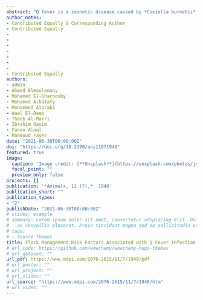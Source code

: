 ```yaml
---
abstract: "Q fever is a zoonotic disease caused by *Coxiella burnetii* (*C. burnetii*), an intracellular, Gram-negative bacterium that infects humans and domestic ruminants. Information on flock management factors associated with Q fever seropositivity in Saudi Arabia is very scarce. Therefore, the objective of this study was to identify the animal and flock management factors associated with Q fever seropositivity. For the assessment of risk factors, a case-control study was carried out. Cases (n = 25) were flocks that had recent abortions within the previous two weeks and were PCR positive for *C. burnetii*. Control flocks (n = 25) had no history of recent abortion and were PCR negative for *C. burnetii*. A questionnaire was developed to collect information about the flock management risk factors possibly associated with Q fever exposure in sheep. A total of 2437 sheep serum samples, collected from infected (n = 1610, 10–150 samples/flock) and non-infected (n = 827, 10–65 samples/flock) flocks, were tested for *C. burnetii* antibodies using a commercial ELISA kit between May 2018 and April 2019. In addition, 521 samples, including 50 aborted materials, 173 vaginal swabs, 134 faecal, and 164 milk samples, were collected for PCR testing. Infected flocks were 100% seropositive (within-flock seroprevalence ranging between 13.8% and 60%) and 100% PCR positive (with animal shedders of *C. burnetii* through aborted materials and/or vaginal fluids, feces, and milk). However, in non-infected control flocks, 28% were seropositive (within-flock seroprevalence ranging between 6.7% and 20%) and none had *C. burnetii* shedders. Epidemiological data were analyzed using mixed-effect logistic regression with a random effect for the flock. The results identified three protective factors - flocks with a lambing pen (odds ratio (OR)= 0.46; 95% CI: 0.28–0.76), change bedding after removing aborted materials (OR= 0.42; 95% CI: 0.23–0.76), and flocks that isolated aborted ewes (OR= 0.41; 95% CI: 0.25–0.67), as well as two risk factors - flocks infested with ticks (OR= 2.78; 95% CI: 1.65–4.70) and flocks with a history of Q fever (OR= 3.03; 95% CI: 1.42–6.50). These results could be used to improve sheep flock biosecurity measures to prevent the introduction and reduce exposure of sheep and humans to Q fever infection."
author_notes:
- Contributed Equally & Corresponding Author
- Contributed Equally
-
-
-
-
-
-
-
- Contributed Equally
authors:
- admin
- Ahmed Elmoslemany
- Mohamed El-Sharnouby 
- Mohamed Alkafafy
- Mohammed Alorabi
- Wael El-Deeb 
- Theeb Al-Marri
- Ibrahim Qasim 
- Fanan Alaql
- Mahmoud Fayez
date: "2021-06-30T00:00:00Z"
doi: "https://doi.org/10.3390/ani11071948"
featured: true
image:
  caption: 'Image credit: [**Unsplash**](https://unsplash.com/photos/jdD8gXaTZsc)'
  focal_point: ""
  preview_only: false
projects: []
publication: '*Animals, 11 (7),*  1948'
publication_short: ""
publication_types:
- "2"
publishDate: "2021-06-30T00:00:00Z"
# slides: example
# summary: Lorem ipsum dolor sit amet, consectetur adipiscing elit. Duis posuere tellus
#   ac convallis placerat. Proin tincidunt magna sed ex sollicitudin condimentum.
# tags:
# - Source Themes
title: Flock Management Risk Factors Associated with Q Fever Infection in Sheep in Saudi Arabia
# url_code: https://github.com/wowchemy/wowchemy-hugo-themes
# url_dataset: ""
url_pdf: https://www.mdpi.com/2076-2615/11/7/1948/pdf
# url_poster: ""
# url_project: ""
# url_slides: ""
url_source: "https://www.mdpi.com/2076-2615/11/7/1948/htm"
# url_video: ""
---
```

